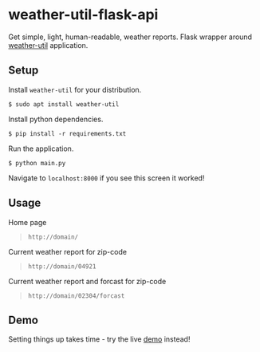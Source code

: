 # weather-util-flask-api

Get simple, light, human-readable, weather reports. Flask wrapper around [weather-util](http://fungi.yuggoth.org/weather/) application.

## Setup

Install `weather-util` for your distribution.

```
$ sudo apt install weather-util
```

Install python dependencies.

```
$ pip install -r requirements.txt
```

Run the application.

```
$ python main.py
```

Navigate to `localhost:8000` if you see this screen it worked!

## Usage

Home page
> `http://domain/`

Current weather report for zip-code
> `http://domain/04921`

Current weather report and forcast for zip-code
> `http://domain/02304/forcast`

## Demo

Setting things up takes time - try the live [demo]() instead!
